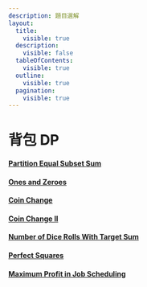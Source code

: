 ```yaml
---
description: 題目選解
layout:
  title:
    visible: true
  description:
    visible: false
  tableOfContents:
    visible: true
  outline:
    visible: true
  pagination:
    visible: true
---
```


# 背包 DP

#### [Partition Equal Subset Sum](https://leetcode.com/problems/partition-equal-subset-sum/)

#### [Ones and Zeroes](https://leetcode.com/problems/ones-and-zeroes/)

#### [Coin Change](https://leetcode.com/problems/coin-change)

#### [Coin Change II](https://leetcode.com/problems/coin-change-ii)

#### [Number of Dice Rolls With Target Sum](https://leetcode.com/problems/number-of-dice-rolls-with-target-sum)

#### [Perfect Squares](https://leetcode.com/problems/perfect-squares/)

#### [Maximum Profit in Job Scheduling](https://leetcode.com/problems/maximum-profit-in-job-scheduling)
